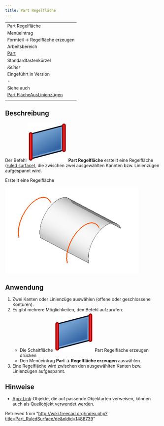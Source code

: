 ```yaml
---
title: Part Regelfläche
---
```


|                                                                   |
| ----------------------------------------------------------------- |
| Part Regelfläche                                                  |
| Menüeintrag                                                       |
| Formteil → Regelfläche erzeugen                                   |
| Arbeitsbereich                                                    |
| [Part](/Part_Workbench/de "Part Workbench/de")                    |
| Standardtastenkürzel                                              |
| _Keiner_                                                          |
| Eingeführt in Version                                             |
| -                                                                 |
| Siehe auch                                                        |
| [Part FlächeAusLinienzügen](/Part_MakeFace/de "Part MakeFace/de") |
|                                                                   |

## Beschreibung

Der Befehl ![](/src/assets/images/Part_RuledSurface.svg) **Part Regelfläche** erstellt eine Regelfläche ([ruled surface](https://en.wikipedia.org/wiki/Ruled_surface)), die zwischen zwei ausgewählten Kannten bzw. Linienzügen aufgespannt wird.

Erstellt eine Regelfläche

![](/src/assets/images/PartRuledSurface_it.png)

## Anwendung

1. Zwei Kanten oder Linienzüge auswählen (offene oder geschlossene Konturen).
2. Es gibt mehrere Möglichkeiten, den Befehl aufzurufenː
   - Die Schaltfläche ![](/src/assets/images/Part_RuledSurface.svg) Part Regelfläche erzeugen drücken
   - Den Menüeintrag **Part → Regelfläche erzeugen** auswählen
3. Eine Regelfläche wird zwischen den ausgewählten Kanten bzw. Linienzügen aufgespannt.

## Hinweise

- [App-Link](/App_Link/de "App Link/de")-Objekte, die auf passende Objektarten verweisen, können auch als Quellobjekt verwendet werden.

Retrieved from "<http://wiki.freecad.org/index.php?title=Part_RuledSurface/de&oldid=1488739>"
